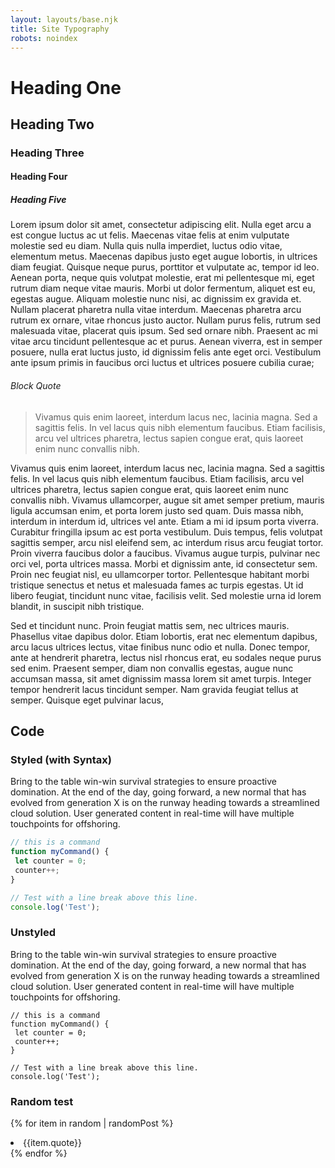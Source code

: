 ```yaml
---
layout: layouts/base.njk
title: Site Typography
robots: noindex
---
```

# Heading One

## Heading Two

### Heading Three

#### Heading Four

##### Heading Five

Lorem ipsum dolor sit amet, consectetur adipiscing elit. Nulla eget arcu a est congue luctus ac ut felis. Maecenas vitae felis at enim vulputate molestie sed eu diam. Nulla quis nulla imperdiet, luctus odio vitae, elementum metus. Maecenas dapibus justo eget augue lobortis, in ultrices diam feugiat. Quisque neque purus, porttitor et vulputate ac, tempor id leo. Aenean porta, neque quis volutpat molestie, erat mi pellentesque mi, eget rutrum diam neque vitae mauris. Morbi ut dolor fermentum, aliquet est eu, egestas augue. Aliquam molestie nunc nisi, ac dignissim ex gravida et. Nullam placerat pharetra nulla vitae interdum. Maecenas pharetra arcu rutrum ex ornare, vitae rhoncus justo auctor. Nullam purus felis, rutrum sed malesuada vitae, placerat quis ipsum. Sed sed ornare nibh. Praesent ac mi vitae arcu tincidunt pellentesque ac et purus. Aenean viverra, est in semper posuere, nulla erat luctus justo, id dignissim felis ante eget orci. Vestibulum ante ipsum primis in faucibus orci luctus et ultrices posuere cubilia curae;

###### Block Quote

> Vivamus quis enim laoreet, interdum lacus nec, lacinia magna. Sed a sagittis felis. In vel lacus quis nibh elementum faucibus. Etiam facilisis, arcu vel ultrices pharetra, lectus sapien congue erat, quis laoreet enim nunc convallis nibh.

Vivamus quis enim laoreet, interdum lacus nec, lacinia magna. Sed a sagittis felis. In vel lacus quis nibh elementum faucibus. Etiam facilisis, arcu vel ultrices pharetra, lectus sapien congue erat, quis laoreet enim nunc convallis nibh. Vivamus ullamcorper, augue sit amet semper pretium, mauris ligula accumsan enim, et porta lorem justo sed quam. Duis massa nibh, interdum in interdum id, ultrices vel ante. Etiam a mi id ipsum porta viverra. Curabitur fringilla ipsum ac est porta vestibulum. Duis tempus, felis volutpat sagittis semper, arcu nisl eleifend sem, ac interdum risus arcu feugiat tortor. Proin viverra faucibus dolor a faucibus. Vivamus augue turpis, pulvinar nec orci vel, porta ultrices massa. Morbi et dignissim ante, id consectetur sem. Proin nec feugiat nisl, eu ullamcorper tortor. Pellentesque habitant morbi tristique senectus et netus et malesuada fames ac turpis egestas. Ut id libero feugiat, tincidunt nunc vitae, facilisis velit. Sed molestie urna id lorem blandit, in suscipit nibh tristique.

Sed et tincidunt nunc. Proin feugiat mattis sem, nec ultrices mauris. Phasellus vitae dapibus dolor. Etiam lobortis, erat nec elementum dapibus, arcu lacus ultrices lectus, vitae finibus nunc odio et nulla. Donec tempor, ante at hendrerit pharetra, lectus nisl rhoncus erat, eu sodales neque purus sed enim. Praesent semper, diam non convallis egestas, augue nunc accumsan massa, sit amet dignissim massa lorem sit amet turpis. Integer tempor hendrerit lacus tincidunt semper. Nam gravida feugiat tellus at semper. Quisque eget pulvinar lacus,

## Code

### Styled (with Syntax)

Bring to the table win-win survival strategies to ensure proactive domination. At the end of the day, going forward, a new normal that has evolved from generation X is on the runway heading towards a streamlined cloud solution. User generated content in real-time will have multiple touchpoints for offshoring.

```js
// this is a command
function myCommand() {
 let counter = 0;
 counter++;
}

// Test with a line break above this line.
console.log('Test');
```

### Unstyled

Bring to the table win-win survival strategies to ensure proactive domination. At the end of the day, going forward, a new normal that has evolved from generation X is on the runway heading towards a streamlined cloud solution. User generated content in real-time will have multiple touchpoints for offshoring.

```
// this is a command
function myCommand() {
 let counter = 0;
 counter++;
}

// Test with a line break above this line.
console.log('Test');
```

### Random test

{% for item in random | randomPost %}
 <li>{{item.quote}}</li>
{% endfor %}
